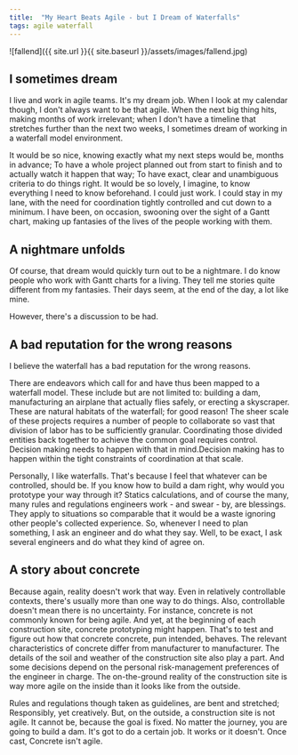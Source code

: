 ```yaml
---
title:  "My Heart Beats Agile - but I Dream of Waterfalls"
tags: agile waterfall
---
```


![fallend]({{ site.url }}{{ site.baseurl }}/assets/images/fallend.jpg)

## I sometimes dream

I live and work in agile teams. It's my dream job. When I look at my calendar though, I don't always want to be that agile. When the next big thing hits, making months of work irrelevant; when I don't have a timeline that stretches further than the next two weeks, I sometimes dream of working in a waterfall model environment.

It would be so nice, knowing exactly what my next steps would be, months in advance; To have a whole project planned out from start to finish and to actually watch it happen that way; To have exact, clear and unambiguous criteria to do things right. It would be so lovely, I imagine, to know everything I need to know beforehand. I could just work. I could stay in my lane, with the need for coordination tightly controlled and cut down to a minimum. I have been, on occasion, swooning over the sight of a Gantt chart, making up fantasies of the lives of the people working with them.

## A nightmare unfolds

Of course, that dream would quickly turn out to be a nightmare. I do know people who work with Gantt charts for a living. They tell me stories quite different from my fantasies. Their days seem, at the end of the day, a lot like mine.

However, there's a discussion to be had. 

## A bad reputation for the wrong reasons

I believe the waterfall has a bad reputation for the wrong reasons.

There are endeavors which call for and have thus been mapped to a waterfall model. These include but are not limited to: building a dam, manufacturing an airplane that actually flies safely, or erecting a skyscraper. These are natural habitats of the waterfall; for good reason! The sheer scale of these projects requires a number of people to collaborate so vast that division of labor has to be sufficiently granular. Coordinating those divided entities back together to achieve the common goal requires control. Decision making needs to happen with that in mind.Decision making has to happen within the tight constraints of coordination at that scale.

Personally, I like waterfalls. That's because I feel that whatever can be controlled, should be. If you know how to build a dam right, why would you prototype your way through it? Statics calculations, and of course the many, many rules and regulations engineers work - and swear - by, are blessings. They apply to situations so comparable that it would be a waste ignoring other people's collected experience. So, whenever I need to plan something, I ask an engineer and do what they say. Well, to be exact, I ask several engineers and do what they kind of agree on.

## A story about concrete

Because again, reality doesn't work that way. Even in relatively controllable contexts, there's usually more than one way to do things. Also, controllable doesn't mean there is no uncertainty. For instance, concrete is not commonly known for being agile. And yet, at the beginning of each construction site, concrete prototyping might happen. That's to test and figure out how that concrete concrete, pun intended, behaves. The relevant characteristics of concrete differ from manufacturer to manufacturer. The details of the soil and weather of the construction site also play a part. And some decisions depend on the personal risk-management preferences of the engineer in charge. The on-the-ground reality of the construction site is way more agile on the inside than it looks like from the outside. 

Rules and regulations though taken as guidelines, are bent and stretched; Responsibly, yet creatively. But, on the outside, a construction site is not agile. It cannot be, because the goal is fixed. No matter the journey, you are going to build a dam. It's got to do a certain job. It works or it doesn't. Once cast, Concrete isn't agile.
